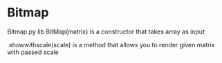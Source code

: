 # Bitmap
Bitmap.py lib
BitMap(matrix) is a constructor that takes array as input

.showwithscale(scale) is a method that allows you to render given matrix with passed scale

